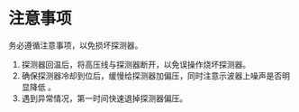 # 注意事项
务必遵循注意事项，以免损坏探测器。
1. 探测器回温后，将高压线与探测器断开，以免误操作烧坏探测器。
2. 确保探测器冷却到位后，缓慢给探测器加偏压，同时注意示波器上噪声是否明显降低 。
3. 遇到异常情况，第一时间快速退掉探测器偏压。